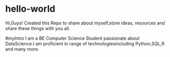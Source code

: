 # hello-world
Hi,Guys!
  Created this Repo to share about myself,store ideas, resources and share these things with you all.
  
  #myIntro
  I am a BE Computer Science Student passionate about DataScience.I am proficient in range of technologiesincluding Python,SQL,R and many   more.
